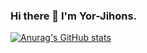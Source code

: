 ### Hi there 👋 I'm Yor-Jihons.

[![Anurag's GitHub stats](https://github-readme-stats.vercel.app/api?username=Yor-Jihons)](https://github.com/Yor-Jihons/github-readme-stats)

<!--
**Yor-Jihons/Yor-Jihons** is a ✨ _special_ ✨ repository because its `README.md` (this file) appears on your GitHub profile.

Here are some ideas to get you started:

- 🔭 I’m currently working on ...
- 🌱 I’m currently learning ...
- 👯 I’m looking to collaborate on ...
- 🤔 I’m looking for help with ...
- 💬 Ask me about ...
- 📫 How to reach me: ...
- 😄 Pronouns: ...
- ⚡ Fun fact: ...
-->
